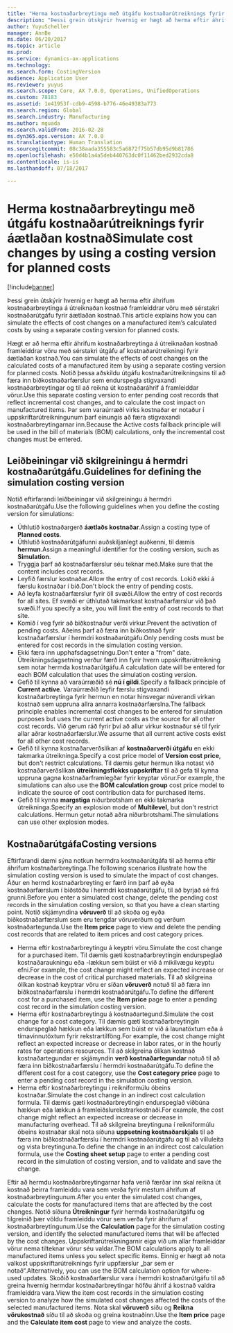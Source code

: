 ```yaml
---
title: "Herma kostnaðarbreytingu með útgáfu kostnaðarútreiknings fyrir áætlaðan kostnað"
description: "Þessi grein útskýrir hvernig er hægt að herma eftir áhrifum kostnaðarbreytinga á útreiknaðan kostnað framleiddrar vöru með sérstakri kostnaðarútgáfu fyrir áætlaðan kostnað."
author: YuyuScheller
manager: AnnBe
ms.date: 06/20/2017
ms.topic: article
ms.prod: 
ms.service: dynamics-ax-applications
ms.technology: 
ms.search.form: CostingVersion
audience: Application User
ms.reviewer: yuyus
ms.search.scope: Core, AX 7.0.0, Operations, UnifiedOperations
ms.custom: 78183
ms.assetid: 1e41953f-cdb9-4598-b776-46e49383a773
ms.search.region: Global
ms.search.industry: Manufacturing
ms.author: mguada
ms.search.validFrom: 2016-02-28
ms.dyn365.ops.version: AX 7.0.0
ms.translationtype: Human Translation
ms.sourcegitcommit: 08c38aada355583c5a6872f75b57db95d9b81786
ms.openlocfilehash: e50d4b1a4a5deb440763dc0f11462bed2932cda8
ms.contentlocale: is-is
ms.lasthandoff: 07/18/2017

---
```


# <a name="simulate-cost-changes-by-using-a-costing-version-for-planned-costs"></a><span data-ttu-id="12970-103">Herma kostnaðarbreytingu með útgáfu kostnaðarútreiknings fyrir áætlaðan kostnað</span><span class="sxs-lookup"><span data-stu-id="12970-103">Simulate cost changes by using a costing version for planned costs</span></span>

[!include[banner](../includes/banner.md)]


<span data-ttu-id="12970-104">Þessi grein útskýrir hvernig er hægt að herma eftir áhrifum kostnaðarbreytinga á útreiknaðan kostnað framleiddrar vöru með sérstakri kostnaðarútgáfu fyrir áætlaðan kostnað.</span><span class="sxs-lookup"><span data-stu-id="12970-104">This article explains how you can simulate the effects of cost changes on a manufactured item’s calculated costs by using a separate costing version for planned costs.</span></span>

<span data-ttu-id="12970-105">Hægt er að herma eftir áhrifum kostnaðarbreytinga á útreiknaðan kostnað framleiddrar vöru með sérstakri útgáfu af kostnaðarútreikningi fyrir áætlaðan kostnað.</span><span class="sxs-lookup"><span data-stu-id="12970-105">You can simulate the effects of cost changes on the calculated costs of a manufactured item by using a separate costing version for planned costs.</span></span> <span data-ttu-id="12970-106">Notið þessa aðskildu útgáfu kostnaðarútreikningsins til að færa inn biðkostnaðarfærslur sem endurspegla stigvaxandi kostnaðarbreytingar og til að reikna út kostnaðaráhrif á framleiddar vörur.</span><span class="sxs-lookup"><span data-stu-id="12970-106">Use this separate costing version to enter pending cost records that reflect incremental cost changes, and to calculate the cost impact on manufactured items.</span></span> <span data-ttu-id="12970-107">Þar sem varaúrræði virks kostnaðar er notaður í uppskriftarútreikningunum þarf einungis að færa stigvaxandi kostnaðarbreytingarnar inn.</span><span class="sxs-lookup"><span data-stu-id="12970-107">Because the Active costs fallback principle will be used in the bill of materials (BOM) calculations, only the incremental cost changes must be entered.</span></span>

## <a name="guidelines-for-defining-the-simulation-costing-version"></a><span data-ttu-id="12970-108">Leiðbeiningar við skilgreiningu á hermdri kostnaðarútgáfu.</span><span class="sxs-lookup"><span data-stu-id="12970-108">Guidelines for defining the simulation costing version</span></span>
<span data-ttu-id="12970-109">Notið eftirfarandi leiðbeiningar við skilgreiningu á hermdri kostnaðarútgáfu.</span><span class="sxs-lookup"><span data-stu-id="12970-109">Use the following guidelines when you define the costing version for simulations:</span></span>

-   <span data-ttu-id="12970-110">Úthlutið kostnaðargerð **áætlaðs kostnaðar**.</span><span class="sxs-lookup"><span data-stu-id="12970-110">Assign a costing type of **Planned costs**.</span></span>
-   <span data-ttu-id="12970-111">Úthlutið kostnaðarútgáfunni auðskiljanlegt auðkenni, til dæmis **hermun**.</span><span class="sxs-lookup"><span data-stu-id="12970-111">Assign a meaningful identifier for the costing version, such as **Simulation**.</span></span>
-   <span data-ttu-id="12970-112">Tryggja þarf að kostnaðarfærslur séu teknar með.</span><span class="sxs-lookup"><span data-stu-id="12970-112">Make sure that the content includes cost records.</span></span>
-   <span data-ttu-id="12970-113">Leyfið færslur kostnaðar.</span><span class="sxs-lookup"><span data-stu-id="12970-113">Allow the entry of cost records.</span></span> <span data-ttu-id="12970-114">Lokið ekki á færslu kostnaðar í bið.</span><span class="sxs-lookup"><span data-stu-id="12970-114">Don't block the entry of pending costs.</span></span>
-   <span data-ttu-id="12970-115">Að leyfa kostnaðarfærslur fyrir öll svæði.</span><span class="sxs-lookup"><span data-stu-id="12970-115">Allow the entry of cost records for all sites.</span></span> <span data-ttu-id="12970-116">Ef svæði er úthlutað takmarkast kostnaðarfærslur við það svæði.</span><span class="sxs-lookup"><span data-stu-id="12970-116">If you specify a site, you will limit the entry of cost records to that site.</span></span>
-   <span data-ttu-id="12970-117">Komið í veg fyrir að biðkostnaður verði virkur.</span><span class="sxs-lookup"><span data-stu-id="12970-117">Prevent the activation of pending costs.</span></span> <span data-ttu-id="12970-118">Aðeins þarf að færa inn biðkostnað fyrir kostnaðarfærslur í hermdri kostnaðarútgáfu.</span><span class="sxs-lookup"><span data-stu-id="12970-118">Only pending costs must be entered for cost records in the simulation costing version.</span></span>
-   <span data-ttu-id="12970-119">Ekki færa inn upphafsdagsetningu.</span><span class="sxs-lookup"><span data-stu-id="12970-119">Don't enter a "from" date.</span></span> <span data-ttu-id="12970-120">Útreikningsdagsetning verður færð inn fyrir hvern uppskriftarútreikning sem notar hermda kostnaðarútgáfu.</span><span class="sxs-lookup"><span data-stu-id="12970-120">A calculation date will be entered for each BOM calculation that uses the simulation costing version.</span></span>
-   <span data-ttu-id="12970-121">Gefið til kynna að varaúrræðið sé **nú í gildi**.</span><span class="sxs-lookup"><span data-stu-id="12970-121">Specify a fallback principle of **Current active**.</span></span> <span data-ttu-id="12970-122">Varaúrræðið leyfir færslu stigvaxandi kostnaðarbreytinga fyrir hermun en notar hinsvegar núverandi virkan kostnað sem uppruna allra annarra kostnaðarfærslna.</span><span class="sxs-lookup"><span data-stu-id="12970-122">The fallback principle enables incremental cost changes to be entered for simulation purposes but uses the current active costs as the source for all other cost records.</span></span> <span data-ttu-id="12970-123">Við gerum ráð fyrir því að allur virkur kostnaður sé til fyrir allar aðrar kostnaðarfærslur.</span><span class="sxs-lookup"><span data-stu-id="12970-123">We assume that all current active costs exist for all other cost records.</span></span>
-   <span data-ttu-id="12970-124">Gefið til kynna kostnaðarverðslíkan af **kostnaðarverði útgáfu** en ekki takmarka útreikninga.</span><span class="sxs-lookup"><span data-stu-id="12970-124">Specify a cost price model of **Version cost price**, but don't restrict calculations.</span></span> <span data-ttu-id="12970-125">Til dæmis getur hermun líka notast við kostnaðarverðslíkan **útreikningsflokks uppskriftar** til að gefa til kynna uppruna gagna kostnaðarframlegðar fyrir keyptar vörur.</span><span class="sxs-lookup"><span data-stu-id="12970-125">For example, the simulations can also use the **BOM calculation group** cost price model to indicate the source of cost contribution data for purchased items.</span></span>
-   <span data-ttu-id="12970-126">Gefið til kynna **margstiga** niðurbrotsham en ekki takmarka útreikninga.</span><span class="sxs-lookup"><span data-stu-id="12970-126">Specify an explosion mode of **Multilevel**, but don't restrict calculations.</span></span> <span data-ttu-id="12970-127">Hermun getur notað aðra niðurbrotshami.</span><span class="sxs-lookup"><span data-stu-id="12970-127">The simulations can use other explosion modes.</span></span>

## <a name="costing-versions"></a><span data-ttu-id="12970-128">Kostnaðarútgáfa</span><span class="sxs-lookup"><span data-stu-id="12970-128">Costing versions</span></span>
<span data-ttu-id="12970-129">Eftirfarandi dæmi sýna notkun hermdra kostnaðarútgáfa til að herma eftir áhrifum kostnaðarbreytinga.</span><span class="sxs-lookup"><span data-stu-id="12970-129">The following scenarios illustrate how the simulation costing version is used to simulate the impact of cost changes.</span></span> <span data-ttu-id="12970-130">Áður en hermd kostnaðarbreyting er færð inn þarf að eyða kostnaðarfærslum í biðstöðu í hermdri kostnaðarútgáfu, til að byrjað sé frá grunni.</span><span class="sxs-lookup"><span data-stu-id="12970-130">Before you enter a simulated cost change, delete the pending cost records in the simulation costing version, so that you have a clean starting point.</span></span> <span data-ttu-id="12970-131">Notið skjámyndina **vöruverð** til að skoða og eyða biðkostnaðarfærslum sem eru tengdar vöruverðum og verðum kostnaðartegunda.</span><span class="sxs-lookup"><span data-stu-id="12970-131">Use the **Item price** page to view and delete the pending cost records that are related to item prices and cost category prices.</span></span>

-   <span data-ttu-id="12970-132">Herma eftir kostnaðarbreytingu á keyptri vöru.</span><span class="sxs-lookup"><span data-stu-id="12970-132">Simulate the cost change for a purchased item.</span></span> <span data-ttu-id="12970-133">Til dæmis gæti kostnaðarbreytingin endurspeglað kostnaðaraukningu eða -lækkun sem búist er við á mikilvægu keyptu efni.</span><span class="sxs-lookup"><span data-stu-id="12970-133">For example, the cost change might reflect an expected increase or decrease in the cost of critical purchased materials.</span></span> <span data-ttu-id="12970-134">Til að skilgreina ólíkan kostnað keyptrar vöru er síðan **vöruverð** notuð til að færa inn biðkostnaðarfærslu í hermdri kostnaðarútgáfu.</span><span class="sxs-lookup"><span data-stu-id="12970-134">To define the different cost for a purchased item, use the **Item price** page to enter a pending cost record in the simulation costing version.</span></span>
-   <span data-ttu-id="12970-135">Herma eftir kostnaðarbreytingu á kostnaðartegund.</span><span class="sxs-lookup"><span data-stu-id="12970-135">Simulate the cost change for a cost category.</span></span> <span data-ttu-id="12970-136">Til dæmis gæti kostnaðarbreytingin endurspeglað hækkun eða lækkun sem búist er við á launatöxtum eða á tímavinnutöxtum fyrir rekstrartilföng.</span><span class="sxs-lookup"><span data-stu-id="12970-136">For example, the cost change might reflect an expected increase or decrease in labor rates, or in the hourly rates for operations resources.</span></span> <span data-ttu-id="12970-137">Til að skilgreina ólíkan kostnað kostnaðartegundar er skjámyndin **verð kostnaðartegundar** notuð til að færa inn biðkostnaðarfærslu í hermdri kostnaðarútgáfu.</span><span class="sxs-lookup"><span data-stu-id="12970-137">To define the different cost for a cost category, use the **Cost category price** page to enter a pending cost record in the simulation costing version.</span></span>
-   <span data-ttu-id="12970-138">Herma eftir kostnaðarbreytingu í reikniformúlu óbeins kostnaðar.</span><span class="sxs-lookup"><span data-stu-id="12970-138">Simulate the cost change in an indirect cost calculation formula.</span></span> <span data-ttu-id="12970-139">Til dæmis gæti kostnaðarbreytingin endurspeglað viðbúna hækkun eða lækkun á framleiðslurekstrarkostnaði.</span><span class="sxs-lookup"><span data-stu-id="12970-139">For example, the cost change might reflect an expected increase or decrease in manufacturing overhead.</span></span> <span data-ttu-id="12970-140">Til að skilgreina breytinguna í reikniformúlu óbeins kostnaðar skal nota síðuna **uppsetning kostnaðarskjals** til að færa inn biðkostnaðarfærslu í hermdri kostnaðarútgáfu og til að villuleita og vista breytinguna.</span><span class="sxs-lookup"><span data-stu-id="12970-140">To define the change in an indirect cost calculation formula, use the **Costing sheet setup** page to enter a pending cost record in the simulation of costing version, and to validate and save the change.</span></span>

<span data-ttu-id="12970-141">Eftir að hermdu kostnaðarbreytingarnar hafa verið færðar inn skal reikna út kostnað þeirra framleiddu vara sem verða fyrir mestum áhrifum af kostnaðarbreytingunum.</span><span class="sxs-lookup"><span data-stu-id="12970-141">After you enter the simulated cost changes, calculate the costs for manufactured items that are affected by the cost changes.</span></span> <span data-ttu-id="12970-142">Notið síðuna **Útreikningur** fyrir hermda kostnaðarútgáfu og tilgreinið þær völdu framleiddu vörur sem verða fyrir áhrifum af kostnaðarbreytingunum.</span><span class="sxs-lookup"><span data-stu-id="12970-142">Use the **Calculation** page for the simulation costing version, and identify the selected manufactured items that will be affected by the cost changes.</span></span> <span data-ttu-id="12970-143">Uppskriftarútreikningarnir eiga við um allar framleiddar vörur nema tilteknar vörur séu valdar.</span><span class="sxs-lookup"><span data-stu-id="12970-143">The BOM calculations apply to all manufactured items unless you select specific items.</span></span> <span data-ttu-id="12970-144">Einnig er hægt að nota valkost uppskriftarútreiknings fyrir uppfærslur „þar sem er notað“.</span><span class="sxs-lookup"><span data-stu-id="12970-144">Alternatively, you can use the BOM calculation option for where-used updates.</span></span> <span data-ttu-id="12970-145">Skoðið kostnaðarfærslur vara í hermdri kostnaðarútgáfu til að greina hvernig hermdar kostnaðarbreytingar höfðu áhrif á kostnað valdra framleiddra vara.</span><span class="sxs-lookup"><span data-stu-id="12970-145">View the item cost records in the simulation costing version to analyze how the simulated cost changes affected the costs of the selected manufactured items.</span></span> <span data-ttu-id="12970-146">Nota skal **vöruverð** síðu og **Reikna vörukostnað** síðu til að skoða og greina kostnaðinn.</span><span class="sxs-lookup"><span data-stu-id="12970-146">Use the **Item price** page and the **Calculate item cost** page to view and analyze the costs.</span></span>




